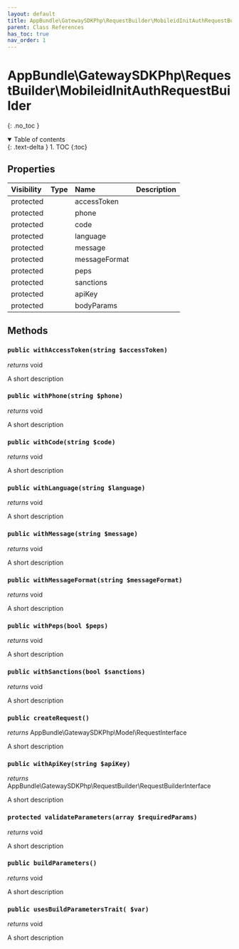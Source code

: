 ```yaml
---
layout: default
title: AppBundle\GatewaySDKPhp\RequestBuilder\MobileidInitAuthRequestBuilder
parent: Class References
has_toc: true
nav_order: 1
---
```


# AppBundle\GatewaySDKPhp\RequestBuilder\MobileidInitAuthRequestBuilder
{: .no_toc }

<details open markdown="block">
  <summary>
    Table of contents
  </summary>
  {: .text-delta }
1. TOC
{:toc}
</details>

## Properties

| Visibility | Type | Name | Description |
| :--- | :--- | :--- | :--- |
| protected |  | accessToken |  |
| protected |  | phone |  |
| protected |  | code |  |
| protected |  | language |  |
| protected |  | message |  |
| protected |  | messageFormat |  |
| protected |  | peps |  |
| protected |  | sanctions |  |
| protected |  | apiKey |  |
| protected |  | bodyParams |  |


## Methods

### `public withAccessToken(string $accessToken)`

*returns* void

A short description

### `public withPhone(string $phone)`

*returns* void

A short description

### `public withCode(string $code)`

*returns* void

A short description

### `public withLanguage(string $language)`

*returns* void

A short description

### `public withMessage(string $message)`

*returns* void

A short description

### `public withMessageFormat(string $messageFormat)`

*returns* void

A short description

### `public withPeps(bool $peps)`

*returns* void

A short description

### `public withSanctions(bool $sanctions)`

*returns* void

A short description

### `public createRequest()`

*returns* AppBundle\GatewaySDKPhp\Model\RequestInterface

A short description

### `public withApiKey(string $apiKey)`

*returns* AppBundle\GatewaySDKPhp\RequestBuilder\RequestBuilderInterface

A short description

### `protected validateParameters(array $requiredParams)`

*returns* void

A short description

### `public buildParameters()`

*returns* void

A short description

### `public usesBuildParametersTrait( $var)`

*returns* void

A short description

